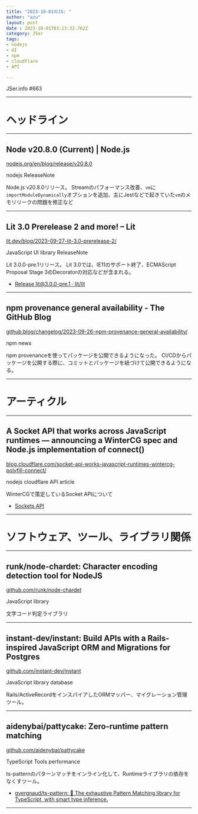 ```yaml
---
title: "2023-10-01のJS: "
author: "azu"
layout: post
date : 2023-10-01T03:13:32.762Z
category: JSer
tags:
- nodejs
- UI
- npm
- cloudflare
- API

---
```


JSer.info #663

----

<h1 class="site-genre">ヘッドライン</h1>

----

## Node v20.8.0 (Current) | Node.js
[nodejs.org/en/blog/release/v20.8.0](https://nodejs.org/en/blog/release/v20.8.0 "Node v20.8.0 (Current) | Node.js")
<p class="jser-tags jser-tag-icon"><span class="jser-tag">nodejs</span> <span class="jser-tag">ReleaseNote</span></p>

Node.js v20.8.0リリース。
Streamのパフォーマンス改善、`vm`に`importModuleDynamically`オプションを追加、主にJestなどで起きていた`vm`のメモリリークの問題を修正など


----

## Lit 3.0 Prerelease 2 and more! – Lit
[lit.dev/blog/2023-09-27-lit-3.0-prerelease-2/](https://lit.dev/blog/2023-09-27-lit-3.0-prerelease-2/ "Lit 3.0 Prerelease 2 and more! – Lit")
<p class="jser-tags jser-tag-icon"><span class="jser-tag">JavaScript</span> <span class="jser-tag">UI</span> <span class="jser-tag">library</span> <span class="jser-tag">ReleaseNote</span></p>

Lit 3.0.0-pre.1リリース。
Lit 3.0では、IE11のサポート終了、ECMAScript Proposal Stage 3のDecoratorの対応などが含まれる。

- [Release lit@3.0.0-pre.1 · lit/lit](https://github.com/lit/lit/releases/tag/lit%403.0.0-pre.1 "Release lit@3.0.0-pre.1 · lit/lit")

----

## npm provenance general availability - The GitHub Blog
[github.blog/changelog/2023-09-26-npm-provenance-general-availability/](https://github.blog/changelog/2023-09-26-npm-provenance-general-availability/ "npm provenance general availability - The GitHub Blog")
<p class="jser-tags jser-tag-icon"><span class="jser-tag">npm</span> <span class="jser-tag">news</span></p>

npm provenanceを使ってパッケージを公開できるようになった。
CI/CDからパッケージを公開する際に、コミットとパッケージを紐づけて公開できるようになる。


----
<h1 class="site-genre">アーティクル</h1>

----

## A Socket API that works across JavaScript runtimes — announcing a WinterCG spec and Node.js implementation of connect()
[blog.cloudflare.com/socket-api-works-javascript-runtimes-wintercg-polyfill-connect/](https://blog.cloudflare.com/socket-api-works-javascript-runtimes-wintercg-polyfill-connect/ "A Socket API that works across JavaScript runtimes — announcing a WinterCG spec and Node.js implementation of connect()")
<p class="jser-tags jser-tag-icon"><span class="jser-tag">nodejs</span> <span class="jser-tag">cloudflare</span> <span class="jser-tag">API</span> <span class="jser-tag">article</span></p>

WinterCGで策定しているSocket APIについて

- [Sockets API](https://sockets-api.proposal.wintercg.org/ "Sockets API")

----
<h1 class="site-genre">ソフトウェア、ツール、ライブラリ関係</h1>

----

## runk/node-chardet: Character encoding detection tool for NodeJS
[github.com/runk/node-chardet](https://github.com/runk/node-chardet "runk/node-chardet: Character encoding detection tool for NodeJS")
<p class="jser-tags jser-tag-icon"><span class="jser-tag">JavaScript</span> <span class="jser-tag">library</span></p>

文字コード判定ライブラリ


----

## instant-dev/instant: Build APIs with a Rails-inspired JavaScript ORM and Migrations for Postgres
[github.com/instant-dev/instant](https://github.com/instant-dev/instant "instant-dev/instant: Build APIs with a Rails-inspired JavaScript ORM and Migrations for Postgres")
<p class="jser-tags jser-tag-icon"><span class="jser-tag">JavaScript</span> <span class="jser-tag">library</span> <span class="jser-tag">database</span></p>

Rails/ActiveRecordをインスパイアしたORMマッパー、マイグレーション管理ツール。


----

## aidenybai/pattycake: Zero-runtime pattern matching
[github.com/aidenybai/pattycake](https://github.com/aidenybai/pattycake "aidenybai/pattycake: Zero-runtime pattern matching")
<p class="jser-tags jser-tag-icon"><span class="jser-tag">TypeScript</span> <span class="jser-tag">Tools</span> <span class="jser-tag">performance</span></p>

ts-patternのパターンマッチをインライン化して、Runtimeライブラリの依存をなくすツール。

- [gvergnaud/ts-pattern: 🎨 The exhaustive Pattern Matching library for TypeScript, with smart type inference.](https://github.com/gvergnaud/ts-pattern "gvergnaud/ts-pattern: 🎨 The exhaustive Pattern Matching library for TypeScript, with smart type inference.")

----
